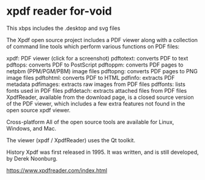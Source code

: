 # xpdf reader for-void
This xbps includes the .desktop and svg files

The Xpdf open source project includes a PDF viewer along with a collection of command line tools which perform various functions on PDF files:

xpdf: PDF viewer (click for a screenshot)
pdftotext: converts PDF to text
pdftops: converts PDF to PostScript
pdftoppm: converts PDF pages to netpbm (PPM/PGM/PBM) image files
pdftopng: converts PDF pages to PNG image files
pdftohtml: converts PDF to HTML
pdfinfo: extracts PDF metadata
pdfimages: extracts raw images from PDF files
pdffonts: lists fonts used in PDF files
pdfdetach: extracts attached files from PDF files
XpdfReader, available from the download page, is a closed source version of the PDF viewer, which includes a few extra features not found in the open source xpdf viewer.

Cross-platform
All of the open source tools are available for Linux, Windows, and Mac.

The viewer (xpdf / XpdfReader) uses the Qt toolkit.

History
Xpdf was first released in 1995. It was written, and is still developed, by Derek Noonburg.

https://www.xpdfreader.com/index.html
